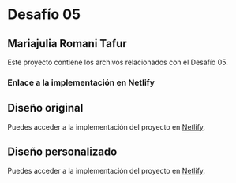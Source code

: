 # Desafío 05

## Mariajulia Romani Tafur

Este proyecto contiene los archivos relacionados con el Desafío 05.

### Enlace a la implementación en Netlify

## Diseño original
Puedes acceder a la implementación del proyecto en [Netlify](https://fascinating-beignet-389835.netlify.app).

## Diseño personalizado
Puedes acceder a la implementación del proyecto en [Netlify](https://capable-profiterole-f8590e.netlify.app).

